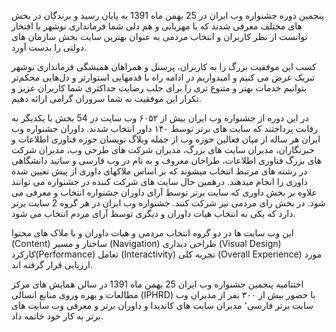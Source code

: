 پنجمین دوره جشنواره وب ایران در 25 بهمن ماه 1391 به پایان رسید و برندگان در بخش های مختلف معرفی شدند که با مهربانی و هم دلی شما فرمانداری نوشهر با افتخار توانست از نظر کاربران و انتخاب مردمی به عنوان بهترین سایت بخش سازمان های دولتی را بدست آورد.

کسب این موفقیت بزرگ را به کاربران، پرسنل و همراهان همیشگی فرمانداری نوشهر تبریک عرض می کنیم و امیدواریم در ادامه راه با قدمهایی استوارتر و دل‌هایی محکم‌تر بتوانیم خدمات بهتر و متنوع تری را برای جلب رضایت حداکثری شما کاربران عزیز و تکرار این موفقیت به شما سروران گرامی ارائه دهیم.

در این دوره از جشنواره وب ایران بیش از ۶۰۵۲ وب سایت  در 54 بخش با یکدیگر به رقابت پرداختند که سایت های برتر توسط ۱۴۰ داور انتخاب شدند. داوران جشنواره وب ایران هر ساله از میان فعالین حوزه وب از جمله وبلاگ نویسان حوزه فناوری اطلاعات و خبرنگاران، مدیران سایت های بزرگ، مدیران شرکت های طرحی وب، مدیران شرکت های بزرگ فناوری اطلاعات، طراحان معروف و به نام در وب فارسی و ساتید دانشگاهی در رشته های مرتبط انتخاب میشوند که بر اساس ملاکهای داوری از پیش تعیین شده داوری را انجام میدهند.
درهمین حال سایت های شرکت کننده در جشنواره می توانند علاوه بر بخش داوری که سایت برتر توسط آرای داوران جشنواره انتخاب و معرفی می شود. در بخش رای مردمی نیز شرکت کنند. جشنواره وب ایران در هر گروه 2 سایت برتر دارد که یکی به انتخاب هیات داوران و دیگری توسط آرای مردم انتخاب می شود.


این وب سایت ها در دو گروه انتخاب مردمی و هیات داوران و با ملاک های محتوا (Content) ساختار و مسیر (Navigation) طراحی دیداری (Visual Design) کارکرد(Performance) تعامل (Interactivity) تجربه کلی (Overall Experience) مورد ارزیابی قرار گرفته اند.


اختتامیه پنجمین جشنواره وب ایران 25 بهمن ماه 1391 در سالن همایش های مرکز مطالعات و بهره وروی منابع انسالی (IPHRD) با حضور بیش از ۳۰۰ نفر از مدیران وب سایت برتر فارسی٬ مدیران سایت های کاندیدا و داوران برتر و معرفی وب سایت های برتر به کار خود خاتمه داد.


